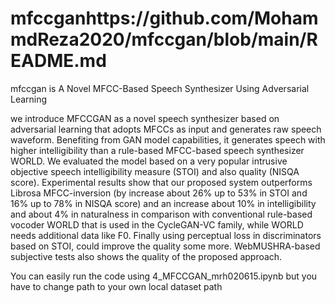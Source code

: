 # mfccganhttps://github.com/MohammdReza2020/mfccgan/blob/main/README.md
mfccgan is A Novel MFCC-Based Speech Synthesizer Using Adversarial Learning 

we introduce MFCCGAN as a novel speech synthesizer based on adversarial learning that adopts MFCCs as input and generates raw speech waveform. Benefiting from GAN model capabilities, it generates speech with higher intelligibility than a rule-based MFCC-based speech synthesizer WORLD. We evaluated the model based on a very popular intrusive objective speech intelligibility measure (STOI) and also quality (NISQA score). Experimental results show that our proposed system outperforms Librosa MFCC-inversion (by increase about 26% up to 53% in STOI and 16% up to 78% in NISQA score) and an increase about 10%  in intelligibility and about 4% in naturalness in comparison with conventional rule-based vocoder WORLD that is used in the CycleGAN-VC family, while WORLD needs additional data like F0. Finally using perceptual loss in discriminators based on STOI, could improve the quality some more. WebMUSHRA-based subjective tests also shows the quality of the proposed approach.

You can easily run the code using 4_MFCCGAN_mrh020615.ipynb
but you have to change path to your own local dataset path
